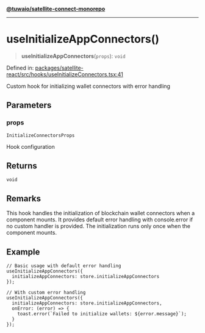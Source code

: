[**@tuwaio/satellite-connect-monorepo**](../../../README.md)

***

# useInitializeAppConnectors()

> **useInitializeAppConnectors**(`props`): `void`

Defined in: [packages/satellite-react/src/hooks/useInitializeConnectors.tsx:41](https://github.com/TuwaIO/satellite-connect/blob/49b38ffcdc75724c7917425f1ae5bfff12102201/packages/satellite-react/src/hooks/useInitializeConnectors.tsx#L41)

Custom hook for initializing wallet connectors with error handling

## Parameters

### props

`InitializeConnectorsProps`

Hook configuration

## Returns

`void`

## Remarks

This hook handles the initialization of blockchain wallet connectors when a component mounts.
It provides default error handling with console.error if no custom handler is provided.
The initialization runs only once when the component mounts.

## Example

```tsx
// Basic usage with default error handling
useInitializeAppConnectors({
  initializeAppConnectors: store.initializeAppConnectors
});

// With custom error handling
useInitializeAppConnectors({
  initializeAppConnectors: store.initializeAppConnectors,
  onError: (error) => {
    toast.error(`Failed to initialize wallets: ${error.message}`);
  }
});
```
